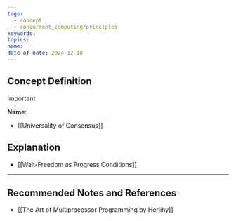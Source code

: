 ```yaml
---
tags:
  - concept
  - concurrent_computing/principles
keywords: 
topics: 
name: 
date of note: 2024-12-18
---
```


## Concept Definition

>[!important]
>**Name**: 



- [[Universality of Consensus]]

## Explanation

- [[Wait-Freedom as Progress Conditions]]



-----------
##  Recommended Notes and References


- [[The Art of Multiprocessor Programming by Herlihy]]